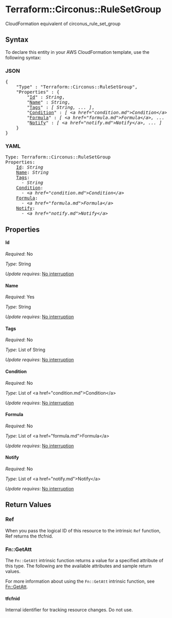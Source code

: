 # Terraform::Circonus::RuleSetGroup

CloudFormation equivalent of circonus_rule_set_group

## Syntax

To declare this entity in your AWS CloudFormation template, use the following syntax:

### JSON

<pre>
{
    "Type" : "Terraform::Circonus::RuleSetGroup",
    "Properties" : {
        "<a href="#id" title="Id">Id</a>" : <i>String</i>,
        "<a href="#name" title="Name">Name</a>" : <i>String</i>,
        "<a href="#tags" title="Tags">Tags</a>" : <i>[ String, ... ]</i>,
        "<a href="#condition" title="Condition">Condition</a>" : <i>[ &lt;a href=&#34;condition.md&#34;&gt;Condition&lt;/a&gt;, ... ]</i>,
        "<a href="#formula" title="Formula">Formula</a>" : <i>[ &lt;a href=&#34;formula.md&#34;&gt;Formula&lt;/a&gt;, ... ]</i>,
        "<a href="#notify" title="Notify">Notify</a>" : <i>[ &lt;a href=&#34;notify.md&#34;&gt;Notify&lt;/a&gt;, ... ]</i>
    }
}
</pre>

### YAML

<pre>
Type: Terraform::Circonus::RuleSetGroup
Properties:
    <a href="#id" title="Id">Id</a>: <i>String</i>
    <a href="#name" title="Name">Name</a>: <i>String</i>
    <a href="#tags" title="Tags">Tags</a>: <i>
      - String</i>
    <a href="#condition" title="Condition">Condition</a>: <i>
      - &lt;a href=&#34;condition.md&#34;&gt;Condition&lt;/a&gt;</i>
    <a href="#formula" title="Formula">Formula</a>: <i>
      - &lt;a href=&#34;formula.md&#34;&gt;Formula&lt;/a&gt;</i>
    <a href="#notify" title="Notify">Notify</a>: <i>
      - &lt;a href=&#34;notify.md&#34;&gt;Notify&lt;/a&gt;</i>
</pre>

## Properties

#### Id

_Required_: No

_Type_: String

_Update requires_: [No interruption](https://docs.aws.amazon.com/AWSCloudFormation/latest/UserGuide/using-cfn-updating-stacks-update-behaviors.html#update-no-interrupt)

#### Name

_Required_: Yes

_Type_: String

_Update requires_: [No interruption](https://docs.aws.amazon.com/AWSCloudFormation/latest/UserGuide/using-cfn-updating-stacks-update-behaviors.html#update-no-interrupt)

#### Tags

_Required_: No

_Type_: List of String

_Update requires_: [No interruption](https://docs.aws.amazon.com/AWSCloudFormation/latest/UserGuide/using-cfn-updating-stacks-update-behaviors.html#update-no-interrupt)

#### Condition

_Required_: No

_Type_: List of &lt;a href=&#34;condition.md&#34;&gt;Condition&lt;/a&gt;

_Update requires_: [No interruption](https://docs.aws.amazon.com/AWSCloudFormation/latest/UserGuide/using-cfn-updating-stacks-update-behaviors.html#update-no-interrupt)

#### Formula

_Required_: No

_Type_: List of &lt;a href=&#34;formula.md&#34;&gt;Formula&lt;/a&gt;

_Update requires_: [No interruption](https://docs.aws.amazon.com/AWSCloudFormation/latest/UserGuide/using-cfn-updating-stacks-update-behaviors.html#update-no-interrupt)

#### Notify

_Required_: No

_Type_: List of &lt;a href=&#34;notify.md&#34;&gt;Notify&lt;/a&gt;

_Update requires_: [No interruption](https://docs.aws.amazon.com/AWSCloudFormation/latest/UserGuide/using-cfn-updating-stacks-update-behaviors.html#update-no-interrupt)

## Return Values

### Ref

When you pass the logical ID of this resource to the intrinsic `Ref` function, Ref returns the tfcfnid.

### Fn::GetAtt

The `Fn::GetAtt` intrinsic function returns a value for a specified attribute of this type. The following are the available attributes and sample return values.

For more information about using the `Fn::GetAtt` intrinsic function, see [Fn::GetAtt](https://docs.aws.amazon.com/AWSCloudFormation/latest/UserGuide/intrinsic-function-reference-getatt.html).

#### tfcfnid

Internal identifier for tracking resource changes. Do not use.

